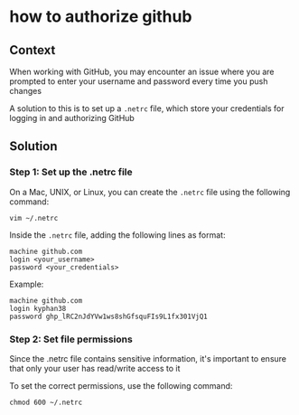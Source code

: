 # how to authorize github

## Context

When working with GitHub, you may encounter an issue where you are prompted to enter your username and password every time you push changes

A solution to this is to set up a `.netrc` file, which store your credentials for logging in and authorizing GitHub

## Solution

### Step 1: Set up the .netrc file

On a Mac, UNIX, or Linux, you can create the `.netrc` file using the following command:

```
vim ~/.netrc
```

Inside the `.netrc` file, adding the following lines as format:

```
machine github.com
login <your_username>
password <your_credentials>
```

Example:

```
machine github.com
login kyphan38
password ghp_lRC2nJdYVw1ws8shGfsquFIs9L1fx301VjQ1
```

### Step 2: Set file permissions

Since the .netrc file contains sensitive information, it's important to ensure that only your user has read/write access to it

To set the correct permissions, use the following command:

```
chmod 600 ~/.netrc
```